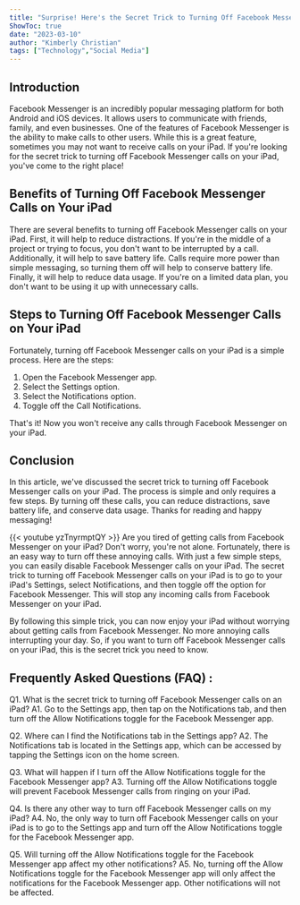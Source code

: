 ```yaml
---
title: "Surprise! Here's the Secret Trick to Turning Off Facebook Messenger Calls on Your iPad!"
ShowToc: true 
date: "2023-03-10"
author: "Kimberly Christian" 
tags: ["Technology","Social Media"]
---
```

## Introduction

Facebook Messenger is an incredibly popular messaging platform for both Android and iOS devices. It allows users to communicate with friends, family, and even businesses. One of the features of Facebook Messenger is the ability to make calls to other users. While this is a great feature, sometimes you may not want to receive calls on your iPad. If you're looking for the secret trick to turning off Facebook Messenger calls on your iPad, you've come to the right place!

## Benefits of Turning Off Facebook Messenger Calls on Your iPad

There are several benefits to turning off Facebook Messenger calls on your iPad. First, it will help to reduce distractions. If you're in the middle of a project or trying to focus, you don't want to be interrupted by a call. Additionally, it will help to save battery life. Calls require more power than simple messaging, so turning them off will help to conserve battery life. Finally, it will help to reduce data usage. If you're on a limited data plan, you don't want to be using it up with unnecessary calls.

## Steps to Turning Off Facebook Messenger Calls on Your iPad

Fortunately, turning off Facebook Messenger calls on your iPad is a simple process. Here are the steps:

1. Open the Facebook Messenger app.
2. Select the Settings option.
3. Select the Notifications option.
4. Toggle off the Call Notifications.

That's it! Now you won't receive any calls through Facebook Messenger on your iPad.

## Conclusion

In this article, we've discussed the secret trick to turning off Facebook Messenger calls on your iPad. The process is simple and only requires a few steps. By turning off these calls, you can reduce distractions, save battery life, and conserve data usage. Thanks for reading and happy messaging!

{{< youtube yzTnyrmptQY >}} 
Are you tired of getting calls from Facebook Messenger on your iPad? Don't worry, you're not alone. Fortunately, there is an easy way to turn off these annoying calls. With just a few simple steps, you can easily disable Facebook Messenger calls on your iPad. The secret trick to turning off Facebook Messenger calls on your iPad is to go to your iPad's Settings, select Notifications, and then toggle off the option for Facebook Messenger. This will stop any incoming calls from Facebook Messenger on your iPad. 

By following this simple trick, you can now enjoy your iPad without worrying about getting calls from Facebook Messenger. No more annoying calls interrupting your day. So, if you want to turn off Facebook Messenger calls on your iPad, this is the secret trick you need to know.

## Frequently Asked Questions (FAQ) :
Q1. What is the secret trick to turning off Facebook Messenger calls on an iPad?
A1. Go to the Settings app, then tap on the Notifications tab, and then turn off the Allow Notifications toggle for the Facebook Messenger app.

Q2. Where can I find the Notifications tab in the Settings app?
A2. The Notifications tab is located in the Settings app, which can be accessed by tapping the Settings icon on the home screen.

Q3. What will happen if I turn off the Allow Notifications toggle for the Facebook Messenger app?
A3. Turning off the Allow Notifications toggle will prevent Facebook Messenger calls from ringing on your iPad.

Q4. Is there any other way to turn off Facebook Messenger calls on my iPad?
A4. No, the only way to turn off Facebook Messenger calls on your iPad is to go to the Settings app and turn off the Allow Notifications toggle for the Facebook Messenger app.

Q5. Will turning off the Allow Notifications toggle for the Facebook Messenger app affect my other notifications?
A5. No, turning off the Allow Notifications toggle for the Facebook Messenger app will only affect the notifications for the Facebook Messenger app. Other notifications will not be affected.



